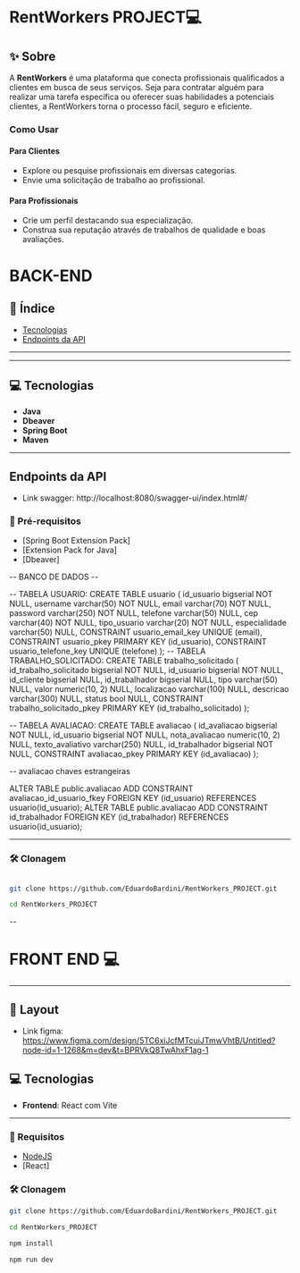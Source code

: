 # RentWorkers PROJECT💻

## ✨ Sobre
A **RentWorkers** é uma plataforma que conecta profissionais qualificados a clientes em busca de seus serviços. Seja para contratar alguém para realizar uma tarefa específica ou oferecer suas habilidades a potenciais clientes, a RentWorkers torna o processo fácil, seguro e eficiente.

### Como Usar  

#### Para Clientes
- Explore ou pesquise profissionais em diversas categorias.   
- Envie uma solicitação de trabalho ao profissional.  
#### Para Profissionais
- Crie um perfil destacando sua especialização.
- Construa sua reputação através de trabalhos de qualidade e boas avaliações.  


# BACK-END

## 📌 Índice
- [Tecnologias](#technologies)   
- [Endpoints da API](#routes)  

---

---

## 💻 Tecnologias
- **Java**  
- **Dbeaver**  
- **Spring Boot**
- **Maven**
 

---

## Endpoints da API

- Link swagger: http://localhost:8080/swagger-ui/index.html#/


### 🔧 Pré-requisitos
- [Spring Boot Extension Pack]
- [Extension Pack for Java]
- [Dbeaver]

-- BANCO DE DADOS -- 

-- TABELA USUARIO:
  CREATE TABLE usuario (
	id_usuario bigserial NOT NULL,
	username varchar(50) NOT NULL,
	email varchar(70) NOT NULL,
	password varchar(250) NOT NULL,
	telefone varchar(50) NULL,
	cep varchar(40) NOT NULL,
	tipo_usuario varchar(20) NOT NULL,
	especialidade varchar(50) NULL,
	CONSTRAINT usuario_email_key UNIQUE (email),
	CONSTRAINT usuario_pkey PRIMARY KEY (id_usuario),
	CONSTRAINT usuario_telefone_key UNIQUE (telefone)
);
-- TABELA TRABALHO_SOLICITADO:
  CREATE TABLE trabalho_solicitado (
	id_trabalho_solicitado bigserial NOT NULL,
	id_usuario bigserial NOT NULL,
	id_cliente bigserial NULL,
	id_trabalhador bigserial NULL,
	tipo varchar(50) NULL,
	valor numeric(10, 2) NULL,
	localizacao varchar(100) NULL,
	descricao varchar(300) NULL,
	status bool NULL,
	CONSTRAINT trabalho_solicitado_pkey PRIMARY KEY (id_trabalho_solicitado)
);

-- TABELA AVALIACAO: 
  CREATE TABLE avaliacao (
	id_avaliacao bigserial NOT NULL,
	id_usuario bigserial NOT NULL,
	nota_avaliacao numeric(10, 2) NULL,
	texto_avaliativo varchar(250) NULL,
	id_trabalhador bigserial NOT NULL,
	CONSTRAINT avaliacao_pkey PRIMARY KEY (id_avaliacao)
  );

 -- avaliacao chaves estrangeiras

 ALTER TABLE public.avaliacao ADD CONSTRAINT avaliacao_id_usuario_fkey FOREIGN KEY (id_usuario) REFERENCES usuario(id_usuario);
 ALTER TABLE public.avaliacao ADD CONSTRAINT id_trabalhador FOREIGN KEY (id_trabalhador) REFERENCES usuario(id_usuario);

----------------

### 🛠️ Clonagem

```bash

git clone https://github.com/EduardoBardini/RentWorkers_PROJECT.git

cd RentWorkers_PROJECT

````
--

# FRONT END 💻

---

## 🎨 Layout

- Link figma: https://www.figma.com/design/5TC6xiJcfMTcuiJTmwVhtB/Untitled?node-id=1-1268&m=dev&t=BPRVkQ8TwAhxF1ag-1

## 💻 Tecnologias

- **Frontend**: React com Vite
  
---


### 🔧 Requisitos
- [NodeJS](https://nodejs.org/pt)
- [React]
  
### 🛠️ Clonagem

```bash
git clone https://github.com/EduardoBardini/RentWorkers_PROJECT.git

cd RentWorkers_PROJECT

npm install

npm run dev

````






